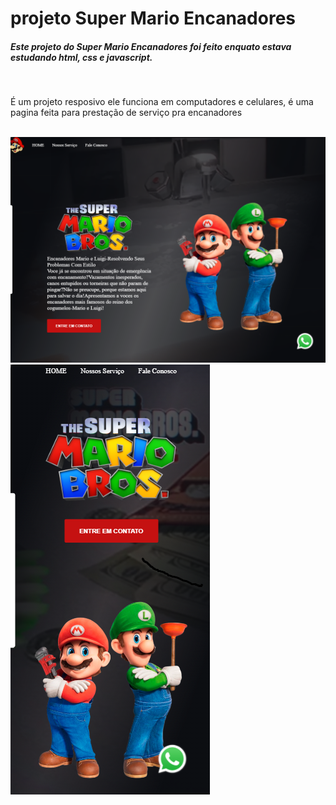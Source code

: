 
<h1>projeto Super Mario Encanadores</h1>


<h5>Este projeto do Super Mario Encanadores foi feito enquato estava estudando html, css e javascript.</h5>
 <br>
 <P>É um projeto resposivo ele funciona em computadores e celulares, é uma pagina feita para prestação de serviço pra encanadores </P>
<br>
<img src="https://github.com/fabiodev-minas/Super-Mario/blob/master/img/projeto%20super%20mario.png"/>
<img src="https://github.com/fabiodev-minas/Super-Mario/blob/master/img/projeto%20super%20mario%20mobile.png?raw=true"/>
